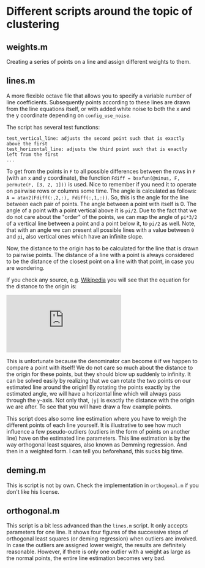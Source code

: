 
# Different scripts around the topic of clustering

## weights.m

Creating a series of points on a line and assign different weights to them. 

## lines.m

A more flexible octave file that allows you to specify a variable number of line coefficients. Subsequently points
according to these lines are drawn from the line equations itself, or with added white noise to both the x and the y 
coordinate depending on `config_use_noise`.

The script has several test functions:

    test_vertical_line: adjusts the second point such that is exactly above the first
    test_horizontal_line: adjusts the third point such that is exactly left from the first
    ...

To get from the points in `F` to all possible differences between the rows in `F` (with an `x` and `y` coordinate), the
function `Fdiff = bsxfun(@minus, F, permute(F, [3, 2, 1]))` is used. Nice to remember if you need it to operate on 
pairwise rows or columns some time. The angle is calculated as follows: `A = atan2(Fdiff(:,2,:), Fdiff(:,1,:))`. So,
this is the angle for the line between each pair of points. The angle between a point with itself is 0. The angle of a
point with a point vertical above it is `pi/2`. Due to the fact that we do not care about the "order" of the points, we
can map the angle of `pi*3/2` of a vertical line between a point and a point below it, to `pi/2` as well. Note, that 
with an angle we can present all possible lines with a value between `0` and `pi`, also vertical ones which have an
infinite slope.

Now, the distance to the origin has to be calculated for the line that is drawn to pairwise points. The distance of a
line with a point is always considered to be the distance of the closest point on a line with that point, in case you
are wondering.

If you check any source, e.g. [Wikipedia](https://en.wikipedia.org/wiki/Distance_from_a_point_to_a_line) you will see
that the equation for the distance to the origin is:

<!--
http://latex.codecogs.com/gif.latex?d=\frac{|-x_1y_2+x_2y_1|}{\sqrt{(x_2-x_1)^2+(y_2-y_1)^2}}
-->

![equation](http://latex.codecogs.com/gif.latex?d%3D%5Cfrac%7B%7C-x_1y_2%2Bx_2y_1%7C%7D%7B%5Csqrt%7B%28x_2-x_1%29%5E2%2B%28y_2-y_1%29%5E2%7D%7D)

This is unfortunate because the denominator can become `0` if we happen to compare a point with itself! We do not 
care so much about the distance to the origin for these points, but they should blow up suddenly to infinity. It can
be solved easily by realizing that we can rotate the two points on our estimated line around the origin! By rotating
the points exactly by the estimated angle, we will have a horizontal line which will always pass through the `y`-axis.
Not only that, `|y|` is exactly the distance with the origin we are after. To see that you will have draw a few example
points.

This script does also some line estimation where you have to weigh the different points of each line yourself. It is 
illustrative to see how much influence a few pseudo-outliers (outliers in the form of points on another line) have on
the estimated line parameters. This line estimation is by the way orthogonal least squares, also known as Demming 
regression. And then in a weighted form. I can tell you beforehand, this sucks big time.

## deming.m

This is script is not by own. Check the implementation in `orthogonal.m` if you don't like his license.

## orthogonal.m

This script is a bit less advanced than the `lines.m` script. It only accepts parameters for one line. It shows four
figures of the successive steps of orthogonal least squares (or deming regression) when outliers are involved. In case
the outliers are assigned lower weight, the results are definitely reasonable. However, if there is only one outlier
with a weight as large as the normal points, the entire line estimation becomes very bad.



